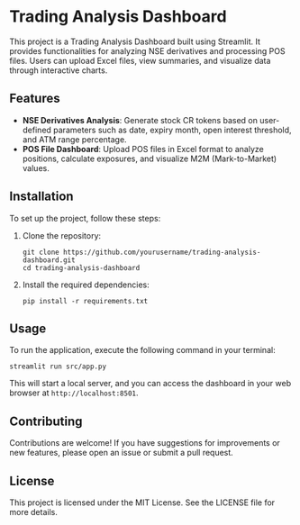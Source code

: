 # Trading Analysis Dashboard

This project is a Trading Analysis Dashboard built using Streamlit. It provides functionalities for analyzing NSE derivatives and processing POS files. Users can upload Excel files, view summaries, and visualize data through interactive charts.

## Features

- **NSE Derivatives Analysis**: Generate stock CR tokens based on user-defined parameters such as date, expiry month, open interest threshold, and ATM range percentage.
- **POS File Dashboard**: Upload POS files in Excel format to analyze positions, calculate exposures, and visualize M2M (Mark-to-Market) values.

## Installation

To set up the project, follow these steps:

1. Clone the repository:
   ```
   git clone https://github.com/yourusername/trading-analysis-dashboard.git
   cd trading-analysis-dashboard
   ```

2. Install the required dependencies:
   ```
   pip install -r requirements.txt
   ```

## Usage

To run the application, execute the following command in your terminal:
```
streamlit run src/app.py
```

This will start a local server, and you can access the dashboard in your web browser at `http://localhost:8501`.

## Contributing

Contributions are welcome! If you have suggestions for improvements or new features, please open an issue or submit a pull request.

## License

This project is licensed under the MIT License. See the LICENSE file for more details.